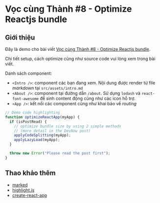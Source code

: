 # Vọc cùng Thành #8 - Optimize Reactjs bundle

## Giới thiệu

Đây là demo cho bài viết [Vọc cùng Thành #8 - Optimize Reactjs bundle][post].

Chi tiết setup, cách optimize cũng như source code vui lòng xem trong bài viết.

Danh sách component:

- `<Intro />`: component các bạn đang xem. Nội dung được render từ file _markdown_ tại `src/assets/intro.md`
- `<About />`: component tại đường dẫn `/about`. Sử dụng `lodash` và `react-font-awesome` để sinh content động cũng như các icon hỗ trợ.
- `<App />`: kết nối các component cũng như khai báo về _routing_

```javascript
// Demo code highlighting
function optimizeReactApp(myApp) {
  if (isPostRead) {
    // optimize bundle size by using 2 simple methods
    // (more detail in the DevNow post)
    applyCodeSplitting(myApp);
    applyLazyLoad(myApp);
  }

  throw new Error("Please read the post first");
}
```

## Thao khảo thêm

- [marked][marked]
- [highlight.js][highlight]
- [create-react-app][create-react-app]

[marked]: https://marked.js.org
[highlight]: https://highlightjs.org
[post]: https://devnow.vn/?p=3077
[create-react-app]: https://github.com/facebook/create-react-app
